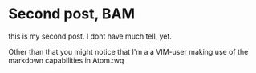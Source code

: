 # Second post, BAM

this is my second post. I dont have much tell, yet.

Other than that you might notice that I'm a a VIM-user making use of the markdown capabilities in Atom.:wq
